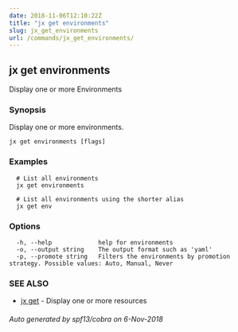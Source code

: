 ```yaml
---
date: 2018-11-06T12:10:22Z
title: "jx get environments"
slug: jx_get_environments
url: /commands/jx_get_environments/
---
```

## jx get environments

Display one or more Environments

### Synopsis

Display one or more environments.

```
jx get environments [flags]
```

### Examples

```
  # List all environments
  jx get environments
  
  # List all environments using the shorter alias
  jx get env
```

### Options

```
  -h, --help             help for environments
  -o, --output string    The output format such as 'yaml'
  -p, --promote string   Filters the environments by promotion strategy. Possible values: Auto, Manual, Never
```

### SEE ALSO

* [jx get](/commands/jx_get/)	 - Display one or more resources

###### Auto generated by spf13/cobra on 6-Nov-2018
